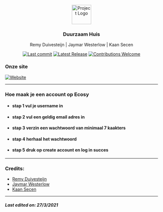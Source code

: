<p align="center"><img src="https://twemoji.maxcdn.com/2/svg/1f4dd.svg" height="64" alt="Project Logo"></p>
<h3 align="center">Duurzaam Huis</h3>
<p align="center">Remy Duivesteijn | Jaymar Westerlow | Kaan Secen</p>
<p align="center">
    <a href="https://24114.hosts1.ma-cloud.nl/DuurZaamHuis/index.html"><img src="https://img.shields.io/github/last-commit/Remy2072/Duurzaam-Huis" alt="Last commit"></a>
    <a href="https://github.com/Remy2072/Duurzaam-Huis/releases/latest"><img src="https://img.shields.io/github/v/release/Remy2072/Duurzaam-Huis" alt="Latest Release"></a>
    <a href="https://github.com/Remy2072/Duurzaam-Huis/issues"><img src="https://img.shields.io/badge/contributions-welcome-ff69b4.svg" alt="Contributions Welcome"></a>
</p>

### Onze site

[![Website](https://img.shields.io/badge/-Website-2e343f?logo=google&logoColor=white&style=for-the-badge)](https://jvvue.nl/ecosy/)

---

### Hoe maak je een account op Ecosy 

- #### stap 1 vul je username in 
 
- #### stap 2 vul een geldig email adres in 

- #### stap 3 verzin een wachtwoord van minimaal 7 kaakters 

- #### stap 4 herhaal het wachtwoord 

- #### stap 5 druk op create account en log in succes

---

### Credits: 
* [Remy Duivesteijn](https://github.com/Remy2072)
* [Jaymar Westerlow](https://github.com/Jaywesterlow)
* [Kaan Secen](https://github.com/KaanSecen)
---

##### Last edited on: 27/3/2021
